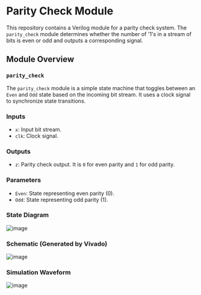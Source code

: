 # Parity Check Module

This repository contains a Verilog module for a parity check system. The `parity_check` module determines whether the number of '1's in a stream of bits is even or odd and outputs a corresponding signal.

## Module Overview

### `parity_check`
The `parity_check` module is a simple state machine that toggles between an `Even` and `Odd` state based on the incoming bit stream. It uses a clock signal to synchronize state transitions.

### Inputs
- `x`: Input bit stream.
- `clk`: Clock signal.

### Outputs
- `z`: Parity check output. It is `0` for even parity and `1` for odd parity.

### Parameters
- `Even`: State representing even parity (0).
- `Odd`: State representing odd parity (1).

### State Diagram
![image](https://github.com/Nirvan-Mishra-09/Parity-Checker/assets/127642231/2c08b862-27ea-4ffe-9c3e-7ad8e2ae7429)

### Schematic (Generated by Vivado)
![image](https://github.com/Nirvan-Mishra-09/Parity-Checker/assets/127642231/4633165d-644b-48ec-884e-800d28de51fb)

### Simulation Waveform
![image](https://github.com/Nirvan-Mishra-09/Parity-Checker/assets/127642231/9c1c556a-5cfb-49d7-a598-a6a81ada9eff)
